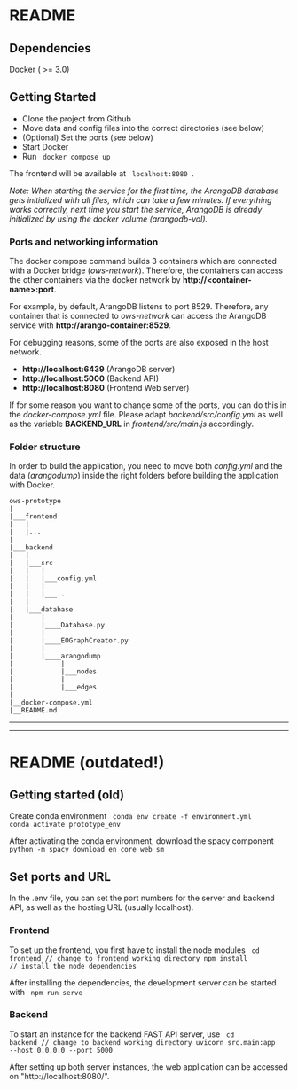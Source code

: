 # README


## Dependencies 
Docker ( >= 3.0)

## Getting Started

- Clone the project from Github
- Move data and config files into the correct directories (see below)
- (Optional) Set the ports (see below)
- Start Docker
- Run <code> docker compose up </code>

The frontend will be available at <code> localhost:8080 </code>. 

*Note: When starting the service for the first time, the ArangoDB database gets initialized with all files, which can take a few minutes. If everything works correctly, next time you start the service, ArangoDB is already initialized by using the docker volume (arangodb-vol).*

### Ports and networking information
The docker compose command builds 3 containers which are connected with a Docker bridge (*ows-network*). Therefore, the containers can access the other containers via the docker network by **http://\<container-name\>:port**. 

For example, by default, ArangoDB listens to port 8529. Therefore, any container that is connected to *ows-network* can access the ArangoDB service with **http://arango-container:8529**. 


For debugging reasons, some of the ports are also exposed in the host network. 
- **http://localhost:6439** (ArangoDB server)
- **http://localhost:5000** (Backend API)
- **http://localhost:8080** (Frontend Web server)

If for some reason you want to change some of the ports, you can do this in the *docker-compose.yml* file. Please adapt *backend/src/config.yml* as well as the variable **BACKEND_URL** in *frontend/src/main.js* accordingly. 

### Folder structure
In order to build the application, you need to move both *config.yml* and the data (*arangodump*) inside the right folders before building the application with Docker. 


~~~
ows-prototype
|
|___frontend
|   |
|   |...
|
|___backend
|   |
|   |___src
|   |   |
|   |   |___config.yml
|   |   |
|   |   |___...
|   |
|   |___database
|       |
|       |____Database.py
|       |
|       |____EOGraphCreator.py
|       |
|       |____arangodump
|            |
|            |___nodes
|            |
|            |___edges
|
|__docker-compose.yml
|__README.md
~~~

***
***


# README (outdated!)
## Getting started (old)

Create conda environment 
<code>
  conda env create -f environment.yml
  conda activate prototype_env
</code>

After activating the conda environment, download the spacy component 
<code>
  python -m spacy download en_core_web_sm
</code>

## Set ports and URL
In the .env file, you can set the port numbers for the server and backend API, as well as the hosting URL (usually localhost). 

### Frontend

To set up the frontend, you first have to install the node modules 
<code>
  cd frontend // change to frontend working directory
  npm install // install the node dependencies
</code>


After installing the dependencies, the development server can be started with 
<code>
  npm run serve
</code>


### Backend
To start an instance for the backend FAST API server, use
<code>
  cd backend // change to backend working directory
  uvicorn src.main:app --host 0.0.0.0 --port 5000
</code>



After setting up both server instances, the web application can be accessed on "http://localhost:8080/". 


